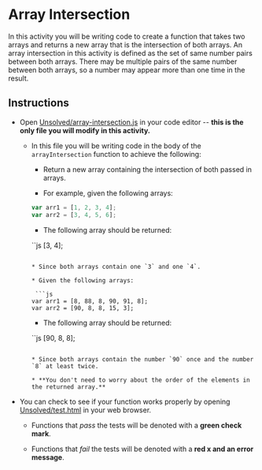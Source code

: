 # Array Intersection

In this activity you will be writing code to create a function that takes two arrays and returns a new array that is the intersection of both arrays. An array intersection in this activity is defined as the set of same number pairs between both arrays. There may be multiple pairs of the same number between both arrays, so a number may appear more than one time in the result.

## Instructions

* Open [Unsolved/array-intersection.js](Unsolved/array-intersection.js) in your code editor -- **this is the only file you will modify in this activity.**

  * In this file you will be writing code in the body of the `arrayIntersection` function to achieve the following:

    * Return a new array containing the intersection of both passed in arrays.

    * For example, given the following arrays:

    ```js
    var arr1 = [1, 2, 3, 4];
    var arr2 = [3, 4, 5, 6];
    ```

    * The following array should be returned:

    ``js
    [3, 4];
    ```

    * Since both arrays contain one `3` and one `4`.

    * Given the following arrays:

     ```js
    var arr1 = [8, 88, 8, 90, 91, 8];
    var arr2 = [90, 8, 8, 15, 3];
    ```

    * The following array should be returned:

    ``js
    [90, 8, 8];
    ```

    * Since both arrays contain the number `90` once and the number `8` at least twice.

    * **You don't need to worry about the order of the elements in the returned array.**

* You can check to see if your function works properly by opening [Unsolved/test.html](Unsolved/test.html) in your web browser.

  * Functions that _pass_ the tests will be denoted with a **green check mark**.

  * Functions that _fail_ the tests will be denoted with a **red x and an error message**.

